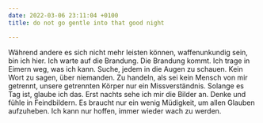 ```yaml
---
date: 2022-03-06 23:11:04 +0100
title: do not go gentle into that good night

---
```

Während andere es sich nicht mehr leisten können, waffenunkundig sein, bin ich hier. Ich warte auf die Brandung. Die Brandung kommt. Ich trage in Eimern weg, was ich kann. Suche, jedem in die Augen zu schauen. Kein  Wort zu sagen, über niemanden. Zu handeln, als sei kein Mensch von mir getrennt, unsere getrennten Körper nur ein Missverständnis. Solange es Tag ist, glaube ich das. Erst nachts sehe ich mir die Bilder an. Denke und fühle in Feindbildern. Es braucht nur ein wenig Müdigkeit, um allen Glauben aufzuheben. Ich kann nur hoffen, immer wieder wach zu werden.